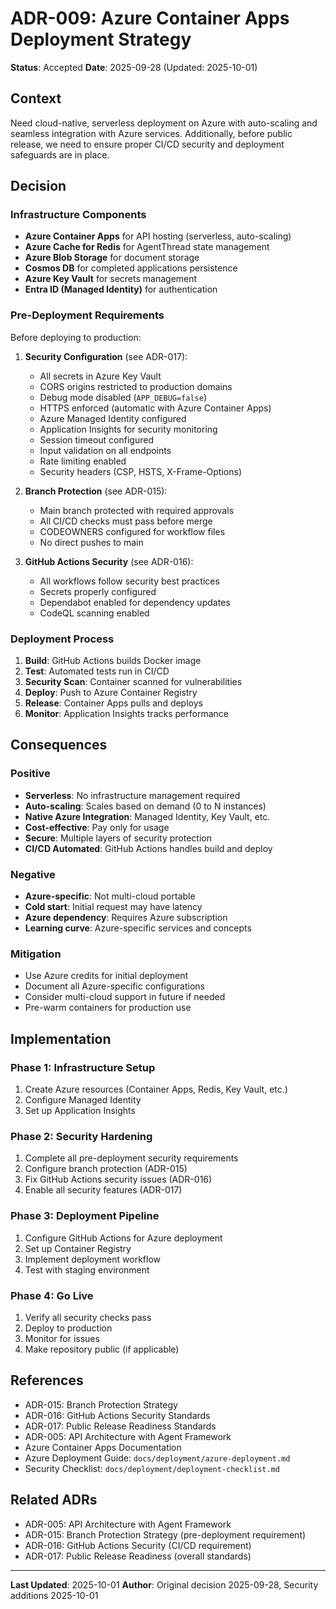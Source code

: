 # ADR-009: Azure Container Apps Deployment Strategy

**Status**: Accepted
**Date**: 2025-09-28 (Updated: 2025-10-01)

## Context

Need cloud-native, serverless deployment on Azure with auto-scaling and seamless integration with Azure services. Additionally, before public release, we need to ensure proper CI/CD security and deployment safeguards are in place.

## Decision

### Infrastructure Components

- **Azure Container Apps** for API hosting (serverless, auto-scaling)
- **Azure Cache for Redis** for AgentThread state management
- **Azure Blob Storage** for document storage
- **Cosmos DB** for completed applications persistence
- **Azure Key Vault** for secrets management
- **Entra ID (Managed Identity)** for authentication

### Pre-Deployment Requirements

Before deploying to production:

1. **Security Configuration** (see ADR-017):
   - All secrets in Azure Key Vault
   - CORS origins restricted to production domains
   - Debug mode disabled (`APP_DEBUG=false`)
   - HTTPS enforced (automatic with Azure Container Apps)
   - Azure Managed Identity configured
   - Application Insights for security monitoring
   - Session timeout configured
   - Input validation on all endpoints
   - Rate limiting enabled
   - Security headers (CSP, HSTS, X-Frame-Options)

2. **Branch Protection** (see ADR-015):
   - Main branch protected with required approvals
   - All CI/CD checks must pass before merge
   - CODEOWNERS configured for workflow files
   - No direct pushes to main

3. **GitHub Actions Security** (see ADR-016):
   - All workflows follow security best practices
   - Secrets properly configured
   - Dependabot enabled for dependency updates
   - CodeQL scanning enabled

### Deployment Process

1. **Build**: GitHub Actions builds Docker image
2. **Test**: Automated tests run in CI/CD
3. **Security Scan**: Container scanned for vulnerabilities
4. **Deploy**: Push to Azure Container Registry
5. **Release**: Container Apps pulls and deploys
6. **Monitor**: Application Insights tracks performance

## Consequences

### Positive
- **Serverless**: No infrastructure management required
- **Auto-scaling**: Scales based on demand (0 to N instances)
- **Native Azure Integration**: Managed Identity, Key Vault, etc.
- **Cost-effective**: Pay only for usage
- **Secure**: Multiple layers of security protection
- **CI/CD Automated**: GitHub Actions handles build and deploy

### Negative
- **Azure-specific**: Not multi-cloud portable
- **Cold start**: Initial request may have latency
- **Azure dependency**: Requires Azure subscription
- **Learning curve**: Azure-specific services and concepts

### Mitigation
- Use Azure credits for initial deployment
- Document all Azure-specific configurations
- Consider multi-cloud support in future if needed
- Pre-warm containers for production use

## Implementation

### Phase 1: Infrastructure Setup
1. Create Azure resources (Container Apps, Redis, Key Vault, etc.)
2. Configure Managed Identity
3. Set up Application Insights

### Phase 2: Security Hardening
1. Complete all pre-deployment security requirements
2. Configure branch protection (ADR-015)
3. Fix GitHub Actions security issues (ADR-016)
4. Enable all security features (ADR-017)

### Phase 3: Deployment Pipeline
1. Configure GitHub Actions for Azure deployment
2. Set up Container Registry
3. Implement deployment workflow
4. Test with staging environment

### Phase 4: Go Live
1. Verify all security checks pass
2. Deploy to production
3. Monitor for issues
4. Make repository public (if applicable)

## References
- ADR-015: Branch Protection Strategy
- ADR-016: GitHub Actions Security Standards
- ADR-017: Public Release Readiness Standards
- ADR-005: API Architecture with Agent Framework
- Azure Container Apps Documentation
- Azure Deployment Guide: `docs/deployment/azure-deployment.md`
- Security Checklist: `docs/deployment/deployment-checklist.md`

## Related ADRs
- ADR-005: API Architecture with Agent Framework
- ADR-015: Branch Protection Strategy (pre-deployment requirement)
- ADR-016: GitHub Actions Security (CI/CD requirement)
- ADR-017: Public Release Readiness (overall standards)

---

**Last Updated**: 2025-10-01
**Author**: Original decision 2025-09-28, Security additions 2025-10-01
